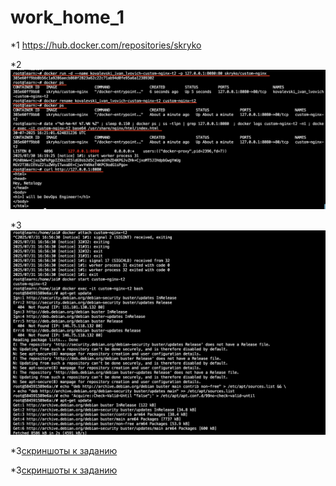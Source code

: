 # work_home_1
*1 https://hub.docker.com/repositories/skryko

*2![скриншот к 2 заданию](two.png)

*3![скриншоты к заданию](3job/3-1.png)


*3[скриншоты к заданию](3job/3-2.png)


*3[скриншоты к заданию](3job/3-3.png)

